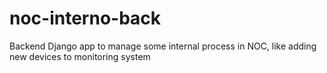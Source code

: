 # noc-interno-back

Backend Django app to manage some internal process in NOC, like adding new devices to monitoring system

